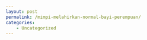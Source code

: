 ```yaml
---
layout: post
permalink: /mimpi-melahirkan-normal-bayi-perempuan/
categories:
    - Uncategorized
---
```



